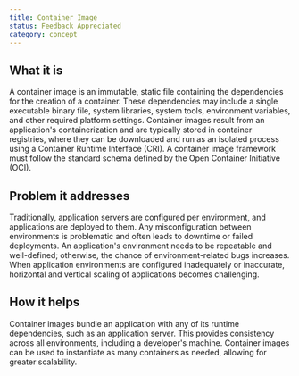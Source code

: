 ```yaml
---
title: Container Image
status: Feedback Appreciated
category: concept
---
```


## What it is

A container image is an immutable, static file containing the dependencies for the creation of a container. These dependencies may include a single executable binary file, system libraries, system tools, environment variables, and other required platform settings. Container images result from an application's containerization and are typically stored in container registries, where they can be downloaded and run as an isolated process using a Container Runtime Interface (CRI). A container image framework must follow the standard schema defined by the Open Container Initiative (OCI).

## Problem it addresses 

Traditionally, application servers are configured per environment, and applications are deployed to them. Any misconfiguration between environments is problematic and often leads to downtime or failed deployments. An application's environment needs to be repeatable and well-defined; otherwise, the chance of environment-related bugs increases. When application environments are configured inadequately or inaccurate, horizontal and vertical scaling of applications becomes challenging. 

## How it helps

Container images bundle an application with any of its runtime dependencies, such as an application server. This provides consistency across all environments, including a developer's machine. Container images can be used to instantiate as many containers as needed, allowing for greater scalability. 
